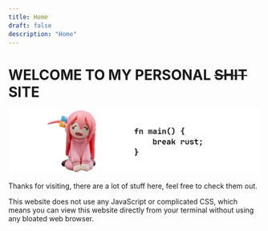 ```yaml
---
title: Home
draft: false
description: "Home"
---
```

# WELCOME TO MY PERSONAL ~~SHIT~~ SITE
[![main](https://raw.githubusercontent.com/iamb4uc/iamb4uc/main/img/head.png)](/)

Thanks for visiting, there are a lot of stuff here,
feel free to check them out.

This website does not use any JavaScript or
complicated CSS, which means you can view this
website directly from your terminal without using
any bloated web browser.
